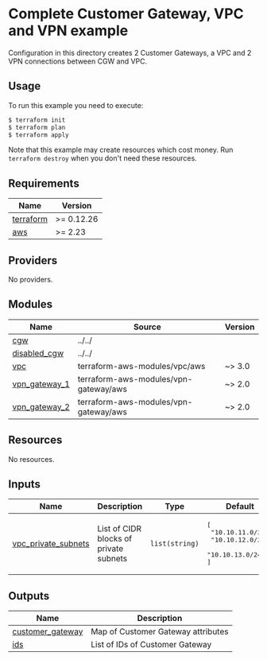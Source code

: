 # Complete Customer Gateway, VPC and VPN example

Configuration in this directory creates 2 Customer Gateways, a VPC and 2 VPN connections between CGW and VPC.

## Usage

To run this example you need to execute:

```bash
$ terraform init
$ terraform plan
$ terraform apply
```

Note that this example may create resources which cost money. Run `terraform destroy` when you don't need these resources.

<!-- BEGINNING OF PRE-COMMIT-TERRAFORM DOCS HOOK -->
## Requirements

| Name | Version |
|------|---------|
| <a name="requirement_terraform"></a> [terraform](#requirement\_terraform) | >= 0.12.26 |
| <a name="requirement_aws"></a> [aws](#requirement\_aws) | >= 2.23 |

## Providers

No providers.

## Modules

| Name | Source | Version |
|------|--------|---------|
| <a name="module_cgw"></a> [cgw](#module\_cgw) | ../../ |  |
| <a name="module_disabled_cgw"></a> [disabled\_cgw](#module\_disabled\_cgw) | ../../ |  |
| <a name="module_vpc"></a> [vpc](#module\_vpc) | terraform-aws-modules/vpc/aws | ~> 3.0 |
| <a name="module_vpn_gateway_1"></a> [vpn\_gateway\_1](#module\_vpn\_gateway\_1) | terraform-aws-modules/vpn-gateway/aws | ~> 2.0 |
| <a name="module_vpn_gateway_2"></a> [vpn\_gateway\_2](#module\_vpn\_gateway\_2) | terraform-aws-modules/vpn-gateway/aws | ~> 2.0 |

## Resources

No resources.

## Inputs

| Name | Description | Type | Default | Required |
|------|-------------|------|---------|:--------:|
| <a name="input_vpc_private_subnets"></a> [vpc\_private\_subnets](#input\_vpc\_private\_subnets) | List of CIDR blocks of private subnets | `list(string)` | <pre>[<br>  "10.10.11.0/24",<br>  "10.10.12.0/24",<br>  "10.10.13.0/24"<br>]</pre> | no |

## Outputs

| Name | Description |
|------|-------------|
| <a name="output_customer_gateway"></a> [customer\_gateway](#output\_customer\_gateway) | Map of Customer Gateway attributes |
| <a name="output_ids"></a> [ids](#output\_ids) | List of IDs of Customer Gateway |
<!-- END OF PRE-COMMIT-TERRAFORM DOCS HOOK -->
